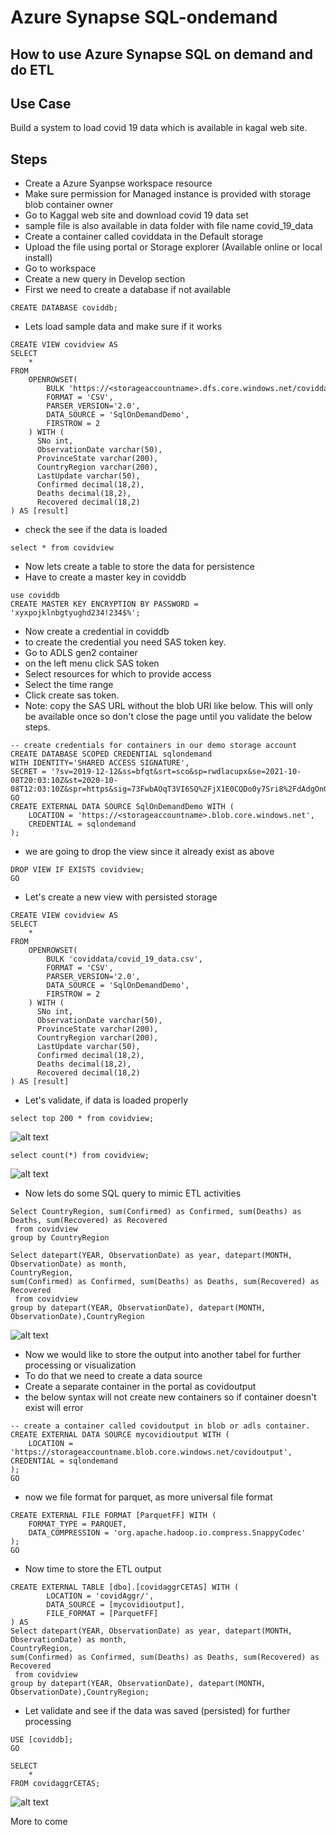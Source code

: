 # Azure Synapse SQL-ondemand

## How to use Azure Synapse SQL on demand and do ETL

## Use Case
Build a system to load covid 19 data which is available in kagal web site. 
## Steps

- Create a Azure Syanpse workspace resource
- Make sure permission for Managed instance is provided with storage blob container owner
- Go to Kaggal web site and download covid 19 data set
- sample file is also available in data folder with file name covid_19_data
- Create a container called coviddata in the Default storage
- Upload the file using portal or Storage explorer (Available online or local install)
- Go to workspace 
- Create a new query in Develop section
- First we need to create a database if not available

```
CREATE DATABASE coviddb;
```

- Lets load sample data and make sure if it works

```
CREATE VIEW covidview AS
SELECT
    *
FROM
    OPENROWSET(
        BULK 'https://<storageaccountname>.dfs.core.windows.net/coviddata/covid_19_data.csv',
        FORMAT = 'CSV',
        PARSER_VERSION='2.0',
        DATA_SOURCE = 'SqlOnDemandDemo',
        FIRSTROW = 2
    ) WITH (
      SNo int,
      ObservationDate varchar(50),
      ProvinceState varchar(200),
      CountryRegion varchar(200),
      LastUpdate varchar(50),
      Confirmed decimal(18,2),
      Deaths decimal(18,2),
      Recovered decimal(18,2)
) AS [result]
```

- check the see if the data is loaded

```
select * from covidview
```

- Now lets create a table to store the data for persistence
- Have to create a master key in coviddb

```
use coviddb
CREATE MASTER KEY ENCRYPTION BY PASSWORD = 'xyxpojklnbgtyughd234!234$%';
```

- Now create a credential in coviddb
- to create the credential you need SAS token key.
- Go to ADLS gen2 container
- on the left menu click SAS token
- Select resources for which to provide access
- Select the time range 
- Click create sas token.
- Note: copy the SAS URL without the blob URI like below. This will only be available once so don't close the page until you validate the below steps.

```
-- create credentials for containers in our demo storage account
CREATE DATABASE SCOPED CREDENTIAL sqlondemand
WITH IDENTITY='SHARED ACCESS SIGNATURE',  
SECRET = '?sv=2019-12-12&ss=bfqt&srt=sco&sp=rwdlacupx&se=2021-10-08T20:03:10Z&st=2020-10-08T12:03:10Z&spr=https&sig=73FwbAOqT3VI6SQ%2FjX1E0CQDo0y7Sri8%2FdAdgOnGE8w%3D'
GO
CREATE EXTERNAL DATA SOURCE SqlOnDemandDemo WITH (
    LOCATION = 'https://<storageaccountname>.blob.core.windows.net',
    CREDENTIAL = sqlondemand
);
```

- we are going to drop the view since it already exist as above

```
DROP VIEW IF EXISTS covidview;
GO
```

- Let's create a new view with persisted storage

```
CREATE VIEW covidview AS
SELECT
    *
FROM
    OPENROWSET(
        BULK 'coviddata/covid_19_data.csv',
        FORMAT = 'CSV',
        PARSER_VERSION='2.0',
        DATA_SOURCE = 'SqlOnDemandDemo',
        FIRSTROW = 2
    ) WITH (
      SNo int,
      ObservationDate varchar(50),
      ProvinceState varchar(200),
      CountryRegion varchar(200),
      LastUpdate varchar(50),
      Confirmed decimal(18,2),
      Deaths decimal(18,2),
      Recovered decimal(18,2)
) AS [result]
```

- Let's validate, if data is loaded properly

```
select top 200 * from covidview;
```

![alt text](https://github.com/balakreshnan/synapseAnalytics/blob/master/images/coviddata1.jpg "ETL")

```
select count(*) from covidview;
```

![alt text](https://github.com/balakreshnan/synapseAnalytics/blob/master/images/coviddata2.jpg "ETL")

- Now lets do some SQL query to mimic ETL activities

```
Select CountryRegion, sum(Confirmed) as Confirmed, sum(Deaths) as Deaths, sum(Recovered) as Recovered
 from covidview 
group by CountryRegion
```

```
Select datepart(YEAR, ObservationDate) as year, datepart(MONTH, ObservationDate) as month, 
CountryRegion, 
sum(Confirmed) as Confirmed, sum(Deaths) as Deaths, sum(Recovered) as Recovered
 from covidview 
group by datepart(YEAR, ObservationDate), datepart(MONTH, ObservationDate),CountryRegion
```

![alt text](https://github.com/balakreshnan/synapseAnalytics/blob/master/images/coviddata3.jpg "ETL")

- Now we would like to store the output into another tabel for further processing or visualization
- To do that we need to create a data source
- Create a separate container in the portal as covidoutput
- the below syntax will not create new containers so if container doesn't exist will error

```
-- create a container called covidoutput in blob or adls container.
CREATE EXTERNAL DATA SOURCE mycovidioutput WITH (
    LOCATION = 'https://storageaccountname.blob.core.windows.net/covidoutput', CREDENTIAL = sqlondemand
);
GO
```

- now we file format for parquet, as more universal file format

```
CREATE EXTERNAL FILE FORMAT [ParquetFF] WITH (
    FORMAT_TYPE = PARQUET,
    DATA_COMPRESSION = 'org.apache.hadoop.io.compress.SnappyCodec'
);
GO
```

- Now time to store the ETL output

```
CREATE EXTERNAL TABLE [dbo].[covidaggrCETAS] WITH (
        LOCATION = 'covidAggr/',
        DATA_SOURCE = [mycovidioutput],
        FILE_FORMAT = [ParquetFF]
) AS
Select datepart(YEAR, ObservationDate) as year, datepart(MONTH, ObservationDate) as month, 
CountryRegion, 
sum(Confirmed) as Confirmed, sum(Deaths) as Deaths, sum(Recovered) as Recovered
 from covidview 
group by datepart(YEAR, ObservationDate), datepart(MONTH, ObservationDate),CountryRegion;
```

- Let validate and see if the data was saved (persisted) for further processing

```
USE [coviddb];
GO

SELECT
    *
FROM covidaggrCETAS;
```

![alt text](https://github.com/balakreshnan/synapseAnalytics/blob/master/images/coviddata4.jpg "ETL")

More to come